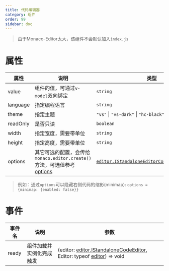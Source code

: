 ```yaml
---
title: 代码编辑器
category: 组件
order: 99 
sidebar: doc
---
```


> 由于Monaco-Editor太大，该组件不会默认加入`index.js`

# 属性

| 属性 | 说明 | 类型 | 默认值 |
| --- | --- | --- | --- |
| value | 组件的值，可通过`v-model`双向绑定 | `string` | `""` |
| language | 指定编程语言 | `string` | `javasript` |
| theme | 指定主题 | `"vs"` &#124; `"vs-dark"` &#124; `"hc-black"` | `"vs"` |
| readOnly | 是否只读 | `boolean` | `false` |
| width | 指定宽度，需要带单位 | `string` | `100%` |
| height | 指定高度，需要带单位 | `string` | `100%` |
| options | 其它可选的配置，会传给`monaco.editor.create()`方法，可选值参考[options](https://microsoft.github.io/monaco-editor/api/interfaces/monaco.editor.IStandaloneEditorConstructionOptions.html) | [`editor.IStandaloneEditorConstructionOptions`](https://microsoft.github.io/monaco-editor/api/interfaces/monaco.editor.IStandaloneEditorConstructionOptions.html) | `{}` |

> 例如：通过`options`可以隐藏右侧代码的缩影(minimap): `options = {minimap: {enabled: false}}`

# 事件

| 事件名 | 说明 | 参数 |
| --- | --- | --- |
| ready | 组件加载并实例化完成触发 | (editor: [editor.IStandaloneCodeEditor](https://microsoft.github.io/monaco-editor/api/interfaces/monaco.editor.IStandaloneCodeEditor.html), Editor: typeof [editor](https://microsoft.github.io/monaco-editor/api/modules/monaco.editor.html)) => void |
